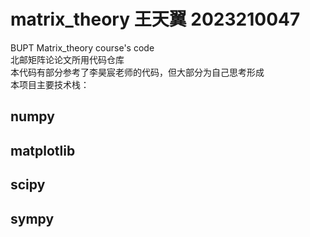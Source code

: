 # matrix_theory 王天翼 2023210047
BUPT Matrix_theory course's code  
北邮矩阵论论文所用代码仓库  
本代码有部分参考了李昊宸老师的代码，但大部分为自己思考形成  
本项目主要技术栈：  
## numpy  
## matplotlib
## scipy
## sympy

